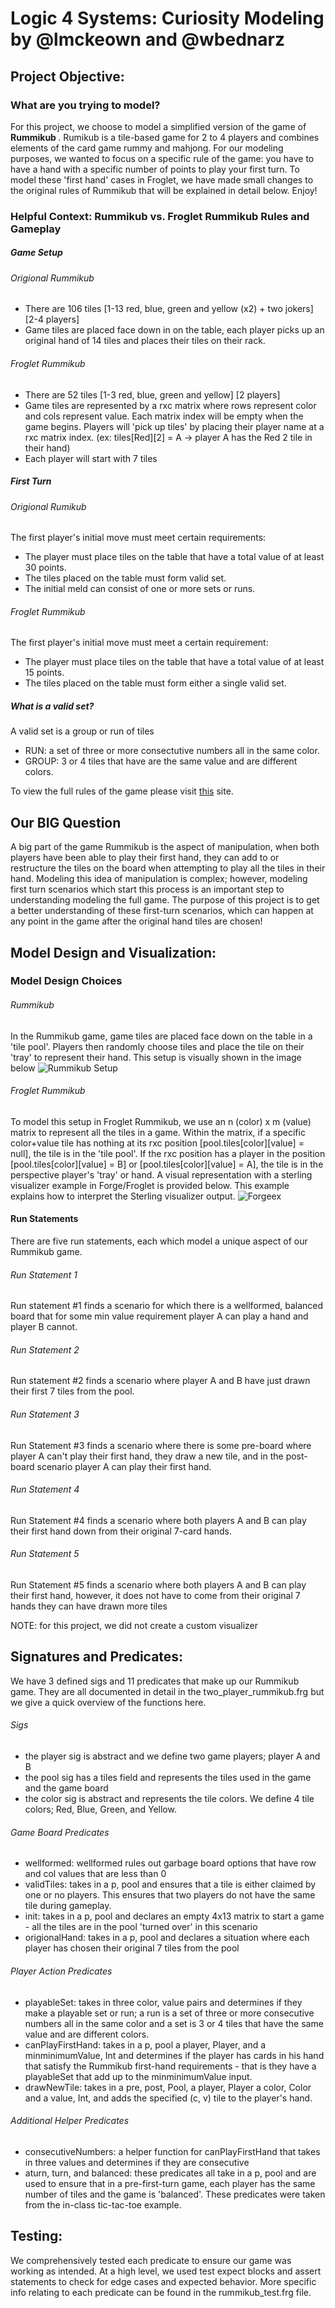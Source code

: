 # Logic 4 Systems: Curiosity Modeling by @lmckeown and @wbednarz #
<ln/>

## Project Objective: 
### What are you trying to model? 

For this project, we choose to model a simplified version of the game of <b> Rummikub </b>. Rumikub is a tile-based game 
for 2 to 4 players and combines elements of the card game rummy and mahjong. For our modeling purposes, we wanted to focus on a 
specific rule of the game: you have to have a hand with a specific number of points to play your first turn. To model 
these 'first hand' cases in Froglet, we have made small changes to the original rules of Rummikub that will be explained in detail below. Enjoy!

### Helpful Context: Rummikub vs. Froglet Rummikub Rules and Gameplay

##### Game Setup
###### Origional Rummikub
- There are 106 tiles [1-13 red, blue, green and yellow (x2) + two jokers] [2-4 players]
- Game tiles are placed face down in on the table, each player picks up an original hand of 14 tiles and places their tiles on their rack.

###### Froglet Rummikub
- There are 52 tiles [1-3 red, blue, green and yellow] [2 players]
- Game tiles are represented by a rxc matrix where rows represent color and cols represent value. Each matrix index will be empty when the game begins.
  Players will 'pick up tiles' by placing their player name at a rxc matrix index. (ex: tiles[Red][2] = A -> player A has the Red 2 tile in their hand)
- Each player will start with 7 tiles

##### First Turn 
###### Origional Rumikub
The first player's initial move must meet certain requirements:
- The player must place tiles on the table that have a total value of at least 30 points.
- The tiles placed on the table must form valid set.
- The initial meld can consist of one or more sets or runs.

###### Froglet Rummikub
The first player's initial move must meet a certain requirement:
- The player must place tiles on the table that have a total value of at least 15 points.
- The tiles placed on the table must form either a single valid set. 

##### What is a valid set?
A valid set is a group or run of tiles
- RUN: a set of three or more consectutive numbers all in the same color.
- GROUP: 3 or 4 tiles that have are the same value and are different colors.

To view the full rules of the game please visit [this](https://rummikub.com/wp-content/uploads/2019/12/2600-English-1.pdf) site. 

## Our BIG Question
A big part of the game Rummikub is the aspect of manipulation, when both players have been able to play their first hand, they can add to or restructure 
the tiles on the board when attempting to play all the tiles in their hand. Modeling this idea of manipulation is complex; however, modeling first turn scenarios
which start this process is an important step to understanding modeling the full game. The purpose of this project is to get a better understanding of these first-turn 
scenarios, which can happen at any point in the game after the original hand tiles are chosen!  

<ln/>

## Model Design and Visualization: 
### Model Design Choices

###### Rummikub
In the Rummikub game, game tiles are placed face down on the table in a 'tile pool'. Players then randomly choose tiles and place the tile on their 'tray' to represent their hand. This setup is visually shown in the image below
![Rummikub Setup](rumikub_setup.jpeg)

###### Froglet Rummikub
To model this setup in Froglet Rummikub, we use an n (color) x m (value) matrix to represent all the tiles in a game. Within the matrix, if a specific color+value tile has nothing at its rxc position [pool.tiles[color][value] = null], the tile is in the 'tile pool'. If the rxc position has a player in the position [pool.tiles[color][value] = B] or [pool.tiles[color][value] = A], the tile is in the perspective player's 'tray' or hand. A visual representation with a sterling visualizer example in Forge/Froglet is provided below. This example explains how to interpret the Sterling visualizer output. 
![Forgeex](forge_ex.jpg)

#### Run Statements 
There are five run statements, each which model a unique aspect of our Rummikub game. 

###### Run Statement 1
Run statement #1 finds a scenario for which there is a wellformed, balanced board that for some min value requirement player A can play a hand and player B cannot. 

###### Run Statement 2
Run statement #2 finds a scenario where player A and B have just drawn their first 7 tiles from the pool. 

###### Run Statement 3
Run Statement #3 finds a scenario where there is some pre-board where player A can't play their first hand, they draw a new tile, 
and in the post-board scenario player A can play their first hand.

###### Run Statement 4 
Run Statement #4 finds a scenario where both players A and B can play their first hand down from their original 7-card hands. 

###### Run Statement 5 
Run Statement #5 finds a scenario where both players A and B can play their first hand, however, it does not have to come from their original 7 hands they can have drawn more tiles

NOTE: for this project, we did not create a custom visualizer

## Signatures and Predicates: 
We have 3 defined sigs and 11 predicates that make up our Rummikub game. They are all documented in detail in the two_player_rummikub.frg but we give a quick overview of the functions here. 

###### Sigs
- the player sig is abstract and we define two game players; player A and B
- the pool sig has a tiles field and represents the tiles used in the game and the game board 
- the color sig is abstract and represents the tile colors. We define 4 tile colors; Red, Blue, Green, and Yellow.

###### Game Board Predicates 
- wellformed: wellformed rules out garbage board options that have row and col values that are less than 0
- validTiles: takes in a p, pool and ensures that a tile is either claimed by one or no players. This ensures that two players do not have the same tile during gameplay.
- init: takes in a p, pool and declares an empty 4x13 matrix to start a game - all the tiles are in the pool 'turned over' in this scenario
- origionalHand: takes in a p, pool and declares a situation where each player has chosen their original 7 tiles from the pool

###### Player Action Predicates 
- playableSet: takes in three color, value pairs and determines if they make a playable set or run; a run is a set of three or more consecutive numbers all in the same color and a set is 3 or 4 tiles that have the same value and are different colors.
- canPlayFirstHand: takes in a p, pool a player, Player, and a minminimumValue, Int and determines if the player has cards in his hand that satisfy the Rummikub first-hand requirements - that is they have a playableSet that add up to the minminimumValue input. 
- drawNewTile: takes in a pre, post, Pool, a player, Player a color, Color and a value, Int, and adds the specified (c, v) tile to the player's hand.  

###### Additional Helper Predicates 
- consecutiveNumbers: a helper function for canPlayFirstHand that takes in three values and determines if they are consecutive
- aturn, turn, and balanced: these predicates all take in a p, pool and are used to ensure that in a pre-first-turn game, each player has the same number of tiles and the game is 'balanced'. These predicates were taken from the in-class tic-tac-toe example.

## Testing:  
We comprehensively tested each predicate to ensure our game was working as intended. At a high level, we used test expect blocks and assert statements to check for edge cases and expected behavior. More specific info relating to each predicate can be found in the rummikub_test.frg file. 

